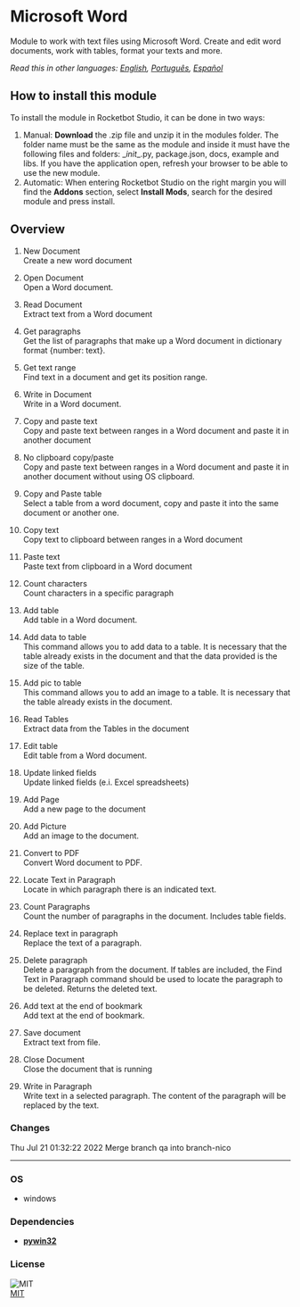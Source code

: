



# Microsoft Word
  
Module to work with text files using Microsoft Word. Create and edit word documents, work with tables, format your texts and more.  

*Read this in other languages: [English](README.md), [Português](README.pr.md), [Español](README.es.md)*

## How to install this module
  
To install the module in Rocketbot Studio, it can be done in two ways:
1. Manual: __Download__ the .zip file and unzip it in the modules folder. The folder name must be the same as the module and inside it must have the following files and folders: \__init__.py, package.json, docs, example and libs. If you have the application open, refresh your browser to be able to use the new module.
2. Automatic: When entering Rocketbot Studio on the right margin you will find the **Addons** section, select **Install Mods**, search for the desired module and press install.  


## Overview


1. New Document  
Create a new word document

2. Open Document  
Open a Word document.

3. Read Document  
Extract text from a Word document

4. Get paragraphs  
Get the list of paragraphs that make up a Word document in dictionary format {number: text}.

5. Get text range  
Find text in a document and get its position range.

6. Write in Document  
Write in a Word document.

7. Copy and paste text  
Copy and paste text between ranges in a Word document and paste it in another document

8. No clipboard copy/paste  
Copy and paste text between ranges in a Word document and paste it in another document without using OS clipboard.

9. Copy and Paste table  
Select a table from a word document, copy and paste it into the same document or another one.

10. Copy text  
Copy text to clipboard between ranges in a Word document

11. Paste text  
Paste text from clipboard in a Word document

12. Count characters  
Count characters in a specific paragraph

13. Add table  
Add table in a Word document.

14. Add data to table  
This command allows you to add data to a table. It is necessary that the table already exists in the document and that the data provided is the size of the table.

15. Add pic to table  
This command allows you to add an image to a table. It is necessary that the table already exists in the document.

16. Read Tables  
Extract data from the Tables in the document

17. Edit table  
Edit table from a Word document.

18. Update linked fields  
Update linked fields (e.i. Excel spreadsheets)

19. Add Page  
Add a new page to the document

20. Add Picture  
Add an image to the document.

21. Convert to PDF  
Convert Word document to PDF.

22. Locate Text in Paragraph  
Locate in which paragraph there is an indicated text.

23. Count Paragraphs  
Count the number of paragraphs in the document. Includes table fields.

24. Replace text in paragraph  
Replace the text of a paragraph.

25. Delete paragraph  
Delete a paragraph from the document. If tables are included, the Find Text in Paragraph command should be used to locate the paragraph to be deleted. Returns the deleted text.

26. Add text at the end of bookmark  
Add text at the end of bookmark.

27. Save document  
Extract text from file.

28. Close Document  
Close the document that is running

29. Write in Paragraph  
Write text in a selected paragraph. The content of the paragraph will be replaced by the text.  



### Changes
Thu Jul 21 01:32:22 2022  Merge branch qa into branch-nico

----
### OS

- windows

### Dependencies
- [**pywin32**](https://pypi.org/project/pywin32/)
### License
  
![MIT](https://camo.githubusercontent.com/107590fac8cbd65071396bb4d04040f76cde5bde/687474703a2f2f696d672e736869656c64732e696f2f3a6c6963656e73652d6d69742d626c75652e7376673f7374796c653d666c61742d737175617265)  
[MIT](http://opensource.org/licenses/mit-license.ph)